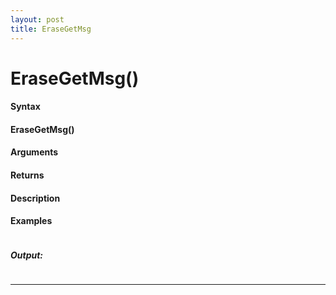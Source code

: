 ```yaml
---
layout: post
title: EraseGetMsg
---
```


# EraseGetMsg()


#### Syntax

#### EraseGetMsg()

#### Arguments

#### Returns

#### Description

#### Examples

```

```

##### Output:

```

```

---